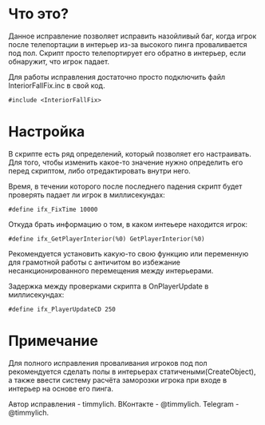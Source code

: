 # Что это?

Данное исправление позволяет исправить назойливый баг, когда игрок после телепортации в интерьер из-за высокого пинга проваливается под пол.
Скрипт просто телепортирует его обратно в интерьер, если обнаружит, что игрок падает.

Для работы исправления достаточно просто подключить файл InteriorFallFix.inc в свой код.
```pawn
#include <InteriorFallFix>
```

# Настройка
В скрипте есть ряд определений, который позволяет его настраивать.
Для того, чтобы изменить какое-то значение нужно определить его перед скриптом, либо отредактировать внутри него.

Время, в течении которого после последнего падения скрипт будет проверять падает ли игрок в миллисекундах:
```pawn
#define ifx_FixTime 10000
```
Откуда брать информацию о том, в каком интеьере находится игрок:
```pawn
#define ifx_GetPlayerInterior(%0) GetPlayerInterior(%0)
```
Рекомендуется установить какую-то свою функцию или переменную для грамотной работы с античитом во избежание несанкционированного перемещения между интерьерами.

Задержка между проверками скрипта в OnPlayerUpdate в миллисекундах:
```pawn
#define ifx_PlayerUpdateCD 250
```

# Примечание

Для полного исправления проваливания игроков под пол рекомендуется сделать полы в интерьерах статичеными(CreateObject), а также ввести систему расчёта заморозки игрока при входе в интерьер на основе его пинга.

Автор исправления - timmylich.
ВКонтакте - @timmylich.
Telegram - @timmylich.
